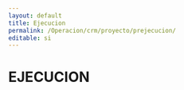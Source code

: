 ```yaml
---
layout: default
title: Ejecucion
permalink: /Operacion/crm/proyecto/prejecucion/
editable: si
---
```


# EJECUCION

